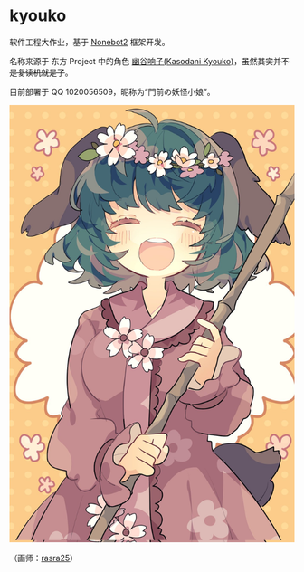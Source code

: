 # kyouko

软件工程大作业，基于 [Nonebot2](https://github.com/nonebot/nonebot2) 框架开发。

名称来源于 东方 Project 中的角色 [幽谷响子(Kasodani Kyouko)](https://zh.moegirl.org.cn/%E5%B9%BD%E8%B0%B7%E5%93%8D%E5%AD%90)，~~虽然其实并不是复读机就是了~~。

目前部署于 QQ 1020056509，昵称为“門前の妖怪小娘”。

![幽谷响子](kasodani_kyouko.jpg)

（画师：[rasra25](https://twitter.com/rasra25)）